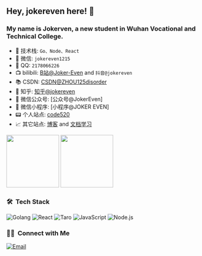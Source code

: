 ## Hey, jokereven here! 👋

### My name is Jokerven, a new student in Wuhan Vocational and Technical College.
- 📌 技术栈: `Go、Node、React`
- 💬 微信: `jokereven1215`
- 💬 QQ: `2178066226`
- 📺 bilibili: [B站@Joker-Even](https://space.bilibili.com/2104605936) and `抖音@jokereven`
- 📚 CSDN: [CSDN@ZHOU125disorder](https://blog.csdn.net/ZHOU125disorder)
- 🤔 知乎: [知乎@jokereven](https://www.zhihu.com/people/jokereven)
- 👭 微信公众号: [公众号@JokerEven]
- 👭 微信小程序: [小程序@JOKER EVEN]
- 📟 个人站点: [code520](http://code520.com.cn)
- 📈 其它站点: [博客](http://blog.code520.com.cn) and [文档学习](http://doc.code520.com.cn)
<img align="" height="137px" src="https://github-readme-stats.vercel.app/api?username=jokereven" />
<img align="" height="137px" src="https://github-readme-stats.vercel.app/api/top-langs/?username=jokereven&layout=compact" />

### 🛠 &nbsp;Tech Stack
![Golang](https://img.shields.io/badge/-Golang-333333?style=flat&logo=go)
![React](https://img.shields.io/badge/-React-333333?style=flat&logo=react)
![Taro](https://img.shields.io/badge/-Taro-333333?style=flat&logo=taro)
![JavaScript](https://img.shields.io/badge/-JavaScript-333333?style=flat&logo=javascript)
![Node.js](https://img.shields.io/badge/-Node-333333?style=flat&logo=node.js)

### 🤝🏻 &nbsp;Connect with Me
<a href="mailto:zjing125.cn@gmail.com"><img alt="Email" src="https://img.shields.io/badge/Email-zjing125.cn@gmail.com-blue?style=flat-square&logo=gmail"></a>
